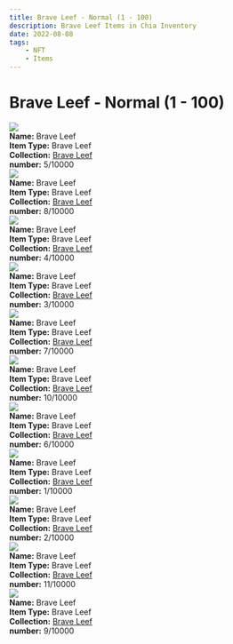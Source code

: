 ```yaml
---
title: Brave Leef - Normal (1 - 100)
description: Brave Leef Items in Chia Inventory
date: 2022-08-08
tags:
    - NFT
    - Items
---
```


# Brave Leef - Normal (1 - 100)
<div class="item_thumbnail">
<img loading="lazy" src="https://hi2onh5ifj3mcmn5kevyboyfu5wnkgjzgbmxdfeorfafvcyp2kmq.arweave.net/OjTmn6gqdsExvVErgLsFp2zVGTkwWXGUjolAWosP0pk"><br/>
<div><strong>Name:</strong> Brave Leef</div>
<div><strong>Item Type:</strong> Brave Leef</div>
<div><strong>Collection:</strong> <a href="https://www.spacescan.io/xch/nft/collection/col1jgw23rce22aucy0vrseqa3dte8sd0924sdjw5xuxzljcnhgr8fpqnjcu7q">Brave Leef</a></div>
<div><strong>number:</strong> 5/10000</div>
</div>
<div class="item_thumbnail">
<img loading="lazy" src="https://lwluae4v6wmoccrzszxwnhzz2fqzuj6uiud3z6w7sl4thqfkxu.arweave.net/XZdAE5X1mOEKOZZvZp850WGaJ9RFB7z635L5M_8CqvU"><br/>
<div><strong>Name:</strong> Brave Leef</div>
<div><strong>Item Type:</strong> Brave Leef</div>
<div><strong>Collection:</strong> <a href="https://www.spacescan.io/xch/nft/collection/col1jgw23rce22aucy0vrseqa3dte8sd0924sdjw5xuxzljcnhgr8fpqnjcu7q">Brave Leef</a></div>
<div><strong>number:</strong> 8/10000</div>
</div>
<div class="item_thumbnail">
<img loading="lazy" src="https://bd5jwsfm5atzwssne2l46umkz3y6m5u6a6hp6tuuvsxftstx.arweave.net/CPqbSKzoJ_5tKTSaXz1GKzvHmdp4Hjv_9OlKyuWcp34"><br/>
<div><strong>Name:</strong> Brave Leef</div>
<div><strong>Item Type:</strong> Brave Leef</div>
<div><strong>Collection:</strong> <a href="https://www.spacescan.io/xch/nft/collection/col1jgw23rce22aucy0vrseqa3dte8sd0924sdjw5xuxzljcnhgr8fpqnjcu7q">Brave Leef</a></div>
<div><strong>number:</strong> 4/10000</div>
</div>
<div class="item_thumbnail">
<img loading="lazy" src="https://t4cg3l3uagnvnfuf5waioltbxcuyd3uz5jwwfgge6dv5xwlg3m.arweave.net/nwRtr3QB-m1aWhe2Ahy5huKmB7pnqbWKYxPDr29lm20"><br/>
<div><strong>Name:</strong> Brave Leef</div>
<div><strong>Item Type:</strong> Brave Leef</div>
<div><strong>Collection:</strong> <a href="https://www.spacescan.io/xch/nft/collection/col1jgw23rce22aucy0vrseqa3dte8sd0924sdjw5xuxzljcnhgr8fpqnjcu7q">Brave Leef</a></div>
<div><strong>number:</strong> 3/10000</div>
</div>
<div class="item_thumbnail">
<img loading="lazy" src="https://5h66agvkcb7rmg2fnezisoflcz5gg3wghqihrggf4m4rqqvx.arweave.net/6f3gGqoQfxYbRWkyiTirFnpjbsY_8-EHiYxeM5GEK3k"><br/>
<div><strong>Name:</strong> Brave Leef</div>
<div><strong>Item Type:</strong> Brave Leef</div>
<div><strong>Collection:</strong> <a href="https://www.spacescan.io/xch/nft/collection/col1jgw23rce22aucy0vrseqa3dte8sd0924sdjw5xuxzljcnhgr8fpqnjcu7q">Brave Leef</a></div>
<div><strong>number:</strong> 7/10000</div>
</div>
<div class="item_thumbnail">
<img loading="lazy" src="https://zsboxklocdgzxez3oubdvq5uyuzrkrbugxa6jen2iygrrnvgau.arweave.net/zILrqW4QzZu_TO3UCOsO0xTMVRDQ1weSRukYNGLamBc"><br/>
<div><strong>Name:</strong> Brave Leef</div>
<div><strong>Item Type:</strong> Brave Leef</div>
<div><strong>Collection:</strong> <a href="https://www.spacescan.io/xch/nft/collection/col1jgw23rce22aucy0vrseqa3dte8sd0924sdjw5xuxzljcnhgr8fpqnjcu7q">Brave Leef</a></div>
<div><strong>number:</strong> 10/10000</div>
</div>
<div class="item_thumbnail">
<img loading="lazy" src="https://6toa4ntqszvxcx36kgeqrvnvlc5jfkdtxqn4h6zrkmjm2fma.arweave.net/9-NwONnCWa3FfflGJCNW1WL-qSqHO8G8P7MVMSzRWAQ"><br/>
<div><strong>Name:</strong> Brave Leef</div>
<div><strong>Item Type:</strong> Brave Leef</div>
<div><strong>Collection:</strong> <a href="https://www.spacescan.io/xch/nft/collection/col1jgw23rce22aucy0vrseqa3dte8sd0924sdjw5xuxzljcnhgr8fpqnjcu7q">Brave Leef</a></div>
<div><strong>number:</strong> 6/10000</div>
</div>
<div class="item_thumbnail">
<img loading="lazy" src="https://2jb5ctkfy4bahtk63blfyggft7bmra4qek5brc6qhj5owiw5m35a.arweave.net/0kPRTUXHAgPNXthWXBjFn8LIg5AiuhiL0Dp66yLdZvo"><br/>
<div><strong>Name:</strong> Brave Leef</div>
<div><strong>Item Type:</strong> Brave Leef</div>
<div><strong>Collection:</strong> <a href="https://www.spacescan.io/xch/nft/collection/col1jgw23rce22aucy0vrseqa3dte8sd0924sdjw5xuxzljcnhgr8fpqnjcu7q">Brave Leef</a></div>
<div><strong>number:</strong> 1/10000</div>
</div>
<div class="item_thumbnail">
<img loading="lazy" src="https://dziypifbmpuihtzq664rdbhdmdvsrqwmjokifndurnieuq5gy3kq.arweave.net/HlGHoKFj6IPPMPe5EYTjYOsowsxLlIK0dItQSkOmxtU"><br/>
<div><strong>Name:</strong> Brave Leef</div>
<div><strong>Item Type:</strong> Brave Leef</div>
<div><strong>Collection:</strong> <a href="https://www.spacescan.io/xch/nft/collection/col1jgw23rce22aucy0vrseqa3dte8sd0924sdjw5xuxzljcnhgr8fpqnjcu7q">Brave Leef</a></div>
<div><strong>number:</strong> 2/10000</div>
</div>
<div class="item_thumbnail">
<img loading="lazy" src="https://bb5j266fdio4m56qtqbsykbul6zhizbtlvo4eektcbjmmpg5zy.arweave.net/CHqde8UaHcZ30JwDL_Cg0X7J0ZDNdXcIRUxBSxjzdzs"><br/>
<div><strong>Name:</strong> Brave Leef</div>
<div><strong>Item Type:</strong> Brave Leef</div>
<div><strong>Collection:</strong> <a href="https://www.spacescan.io/xch/nft/collection/col1jgw23rce22aucy0vrseqa3dte8sd0924sdjw5xuxzljcnhgr8fpqnjcu7q">Brave Leef</a></div>
<div><strong>number:</strong> 11/10000</div>
</div>
<div class="item_thumbnail">
<img loading="lazy" src="https://j23oysnjzxncyi5ezbud63fbbc4ir4n2ws3rzwkydcojk7hxdi.arweave.net/Trb_sSanN2iwjpMhoP2yhCLiI8bq0txzZWBiclXz3Gg"><br/>
<div><strong>Name:</strong> Brave Leef</div>
<div><strong>Item Type:</strong> Brave Leef</div>
<div><strong>Collection:</strong> <a href="https://www.spacescan.io/xch/nft/collection/col1jgw23rce22aucy0vrseqa3dte8sd0924sdjw5xuxzljcnhgr8fpqnjcu7q">Brave Leef</a></div>
<div><strong>number:</strong> 9/10000</div>
</div>

